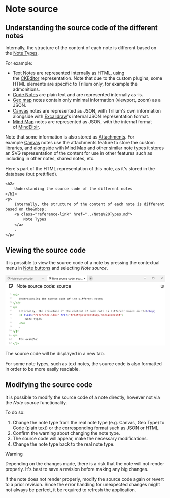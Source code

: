 # Note source
## Understanding the source code of the different notes

Internally, the structure of the content of each note is different based on the [Note Types](../Note%20Types.md).

For example:

*   [Text Notes](#root/_hidden/_options/_optionsTextNotes) are represented internally as HTML, using the [CKEditor](Technologies%20used/CKEditor.md) representation. Note that due to the custom plugins, some HTML elements are specific to Trilium only, for example the admonitions.
*   [Code Notes](#root/_hidden/_options/_optionsCodeNotes) are plain text and are represented internally as-is.
*   [Geo map](../Note%20Types/Geo%20map.md) notes contain only minimal information (viewport, zoom) as a JSON.
*   [Canvas](../Note%20Types/Canvas.md) notes are represented as JSON, with Trilium's own information alongside with [Excalidraw](Technologies%20used/Excalidraw.md)'s internal JSON representation format.
*   [Mind Map](../Note%20Types/Mind%20Map.md) notes are represented as JSON, with the internal format of [MindElixir](Technologies%20used/MindElixir.md).

Note that some information is also stored as [Attachments](../Attachments). For example [Canvas](../Note%20Types/Canvas.md) notes use the attachments feature to store the custom libraries, and alongside with [Mind Map](../Note%20Types/Mind%20Map.md) and other similar note types it stores an SVG representation of the content for use in other features such as including in other notes, shared notes, etc.

Here's part of the HTML representation of this note, as it's stored in the database (but prettified).

```
<h2>
	Understanding the source code of the different notes
</h2>
<p>
	Internally, the structure of the content of each note is different based on the&nbsp;
	<a class="reference-link" href="../Note%20Types.md">
		Note Types
	</a>
	.
</p>
```

## Viewing the source code

It is possible to view the source code of a note by pressing the contextual menu in [Note buttons](../Basic%20Concepts%20and%20Features/UI%20Elements/Note%20buttons.md) and selecting _Note source_.

![](Note%20source_image.png)

The source code will be displayed in a new tab.

For some note types, such as text notes, the source code is also formatted in order to be more easily readable.

## Modifying the source code

It is possible to modify the source code of a note directly, however not via the _Note source_ functionality. 

To do so:

1.  Change the note type from the real note type (e.g. Canvas, Geo Type) to Code (plain text) or the corresponding format such as JSON or HTML.
2.  Confirm the warning about changing the note type.
3.  The source code will appear, make the necessary modifications.
4.  Change the note type back to the real note type.

> [!WARNING]
> Depending on the changes made, there is a risk that the note will not render properly. It's best to save a revision before making any big changes.
> 
> If the note does not render properly, modify the source code again or revert to a prior revision. Since the error handling for unexpected changes might not always be perfect, it be required to refresh the application.